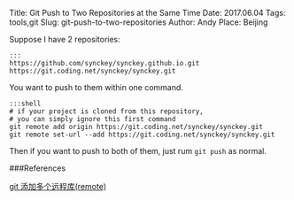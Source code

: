 Title: Git Push to Two Repositories at the Same Time
Date: 2017.06.04
Tags: tools,git
Slug: git-push-to-two-repositories
Author: Andy
Place: Beijing

Suppose I have 2 repositories:

    :::
    https://github.com/synckey/synckey.github.io.git
    https://git.coding.net/synckey/synckey.git

You want to push to them within one command.

    :::shell
    # if your project is cloned from this repository, 
    # you can simply ignore this first command
    git remote add origin https://git.coding.net/synckey/synckey.git
    git remote set-url --add https://git.coding.net/synckey/synckey.git


Then if you want to push to both of them, just rum `git push` as normal.

###References

[git 添加多个远程库(remote)](http://blog.csdn.net/fancivez/article/details/51544354)


